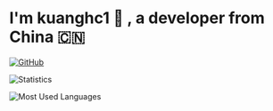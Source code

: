# I'm kuanghc1 👋 , a developer from China 🇨🇳

[![GitHub](https://img.shields.io/badge/dynamic/json?logo=github&label=GitHub&labelColor=495867&color=495867&query=%24.data.totalSubs&url=https%3A%2F%2Fapi.spencerwoo.com%2Fsubstats%2F%3Fsource%3Dgithub%26queryKey%3Dhayschan&style=flat-square)](https://github.com/springmonster)

![Statistics](https://github-readme-stats.vercel.app/api?username=springmonster)

![Most Used Languages](https://github-readme-stats.vercel.app/api/top-langs/?username=springmonster&layout=compact)

